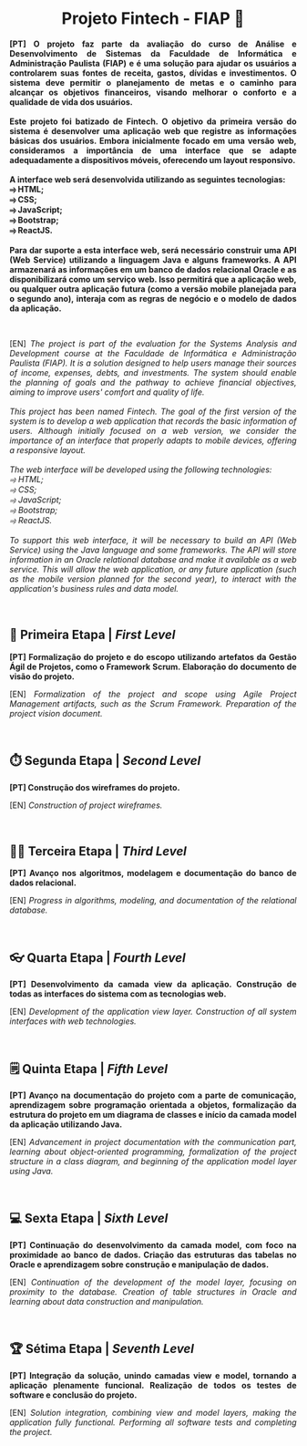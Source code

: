 <div align="center">
  <h1>Projeto Fintech - FIAP 🚀</h1>
</div>

<p align="justify"><strong>[PT] O projeto faz parte da avaliação do curso de Análise e Desenvolvimento de Sistemas da Faculdade de Informática e Administração Paulista (FIAP) e é uma solução para ajudar os usuários a controlarem suas fontes de receita, gastos, dívidas e investimentos. O sistema deve permitir o planejamento de metas e o caminho para alcançar os objetivos financeiros, visando melhorar o conforto e a qualidade de vida dos usuários.
<br><br>
Este projeto foi batizado de Fintech. O objetivo da primeira versão do sistema é desenvolver uma aplicação web que registre as informações básicas dos usuários. Embora inicialmente focado em uma versão web, consideramos a importância de uma interface que se adapte adequadamente a dispositivos móveis, oferecendo um layout responsivo.
<br><br>
A interface web será desenvolvida utilizando as seguintes tecnologias:
<br>
⥤ HTML;
<br>
⥤ CSS;
<br>
⥤ JavaScript;
<br>
⥤ Bootstrap;
<br>
⥤ ReactJS.
<br><br>
Para dar suporte a esta interface web, será necessário construir uma API (Web Service) utilizando a linguagem Java e alguns frameworks. A API armazenará as informações em um banco de dados relacional Oracle e as disponibilizará como um serviço web. Isso permitirá que a aplicação web, ou qualquer outra aplicação futura (como a versão mobile planejada para o segundo ano), interaja com as regras de negócio e o modelo de dados da aplicação.</strong></p>
<br>
<p align="justify">[EN]<em> The project is part of the evaluation for the Systems Analysis and Development course at the Faculdade de Informática e Administração Paulista (FIAP). It is a solution designed to help users manage their sources of income, expenses, debts, and investments. The system should enable the planning of goals and the pathway to achieve financial objectives, aiming to improve users' comfort and quality of life.
<br><br>
This project has been named Fintech. The goal of the first version of the system is to develop a web application that records the basic information of users. Although initially focused on a web version, we consider the importance of an interface that properly adapts to mobile devices, offering a responsive layout.
<br><br>
The web interface will be developed using the following technologies:
<br>
⥤ HTML;
<br>
⥤ CSS;
<br>
⥤ JavaScript;
<br>
⥤ Bootstrap;
<br>
⥤ ReactJS.
<br><br>
To support this web interface, it will be necessary to build an API (Web Service) using the Java language and some frameworks. The API will store information in an Oracle relational database and make it available as a web service. This will allow the web application, or any future application (such as the mobile version planned for the second year), to interact with the application's business rules and data model.</em></p>
<br>
<h2 align="left">🫶 Primeira Etapa | <em>First Level</em></h2>

<p align="justify"><strong>[PT] Formalização do projeto e do escopo utilizando artefatos da Gestão Ágil de Projetos, como o Framework Scrum. Elaboração do documento de visão do projeto.</strong></p>
<p align="justify">[EN]<em> Formalization of the project and scope using Agile Project Management artifacts, such as the Scrum Framework. Preparation of the project vision document.</em></p>
<br>
<h2 align="left">⏱️ Segunda Etapa | <em>Second Level</em></h2>

<p align="justify"><strong>[PT] Construção dos wireframes do projeto.</strong></p>
<p align="justify">[EN]<em> Construction of project wireframes.</em></p>
<br>
<h2 align="left">🧑‍💻 Terceira Etapa | <em>Third Level</em></h2>

<p align="justify"><strong>[PT] Avanço nos algoritmos, modelagem e documentação do banco de dados relacional.</strong></p>
<p align="justify">[EN]<em> Progress in algorithms, modeling, and documentation of the relational database.</em></p>
<br>
<h2 align="left">👓 Quarta Etapa | <em>Fourth Level</em></h2>

<p align="justify"><strong>[PT] Desenvolvimento da camada view da aplicação. Construção de todas as interfaces do sistema com as tecnologias web.</strong></p>
<p align="justify">[EN]<em> Development of the application view layer. Construction of all system interfaces with web technologies.</em></p>
<br>
<h2 align="left">🗒️ Quinta Etapa | <em>Fifth Level</em></h2>

<p align="justify"><strong>[PT] Avanço na documentação do projeto com a parte de comunicação, aprendizagem sobre programação orientada a objetos, formalização da estrutura do projeto em um diagrama de classes e início da camada model da aplicação utilizando Java.</strong></p>
<p align="justify">[EN]<em> Advancement in project documentation with the communication part, learning about object-oriented programming, formalization of the project structure in a class diagram, and beginning of the application model layer using Java.</em></p>
<br>
<h2 align="left">💻 Sexta Etapa | <em>Sixth Level</em></h2>

<p align="justify"><strong>[PT] Continuação do desenvolvimento da camada model, com foco na proximidade ao banco de dados. Criação das estruturas das tabelas no Oracle e aprendizagem sobre construção e manipulação de dados.</strong></p>
<p align="justify">[EN]<em> Continuation of the development of the model layer, focusing on proximity to the database. Creation of table structures in Oracle and learning about data construction and manipulation.</em></p>
<br>
<h2 align="left">🏆 Sétima Etapa | <em>Seventh Level</em></h2>

<p align="justify"><strong>[PT] Integração da solução, unindo camadas view e model, tornando a aplicação plenamente funcional. Realização de todos os testes de software e conclusão do projeto.</strong></p>
<p align="justify">[EN]<em> Solution integration, combining view and model layers, making the application fully functional. Performing all software tests and completing the project.</em></p>
